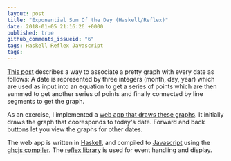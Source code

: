```yaml
---
layout: post
title: "Exponential Sum Of the Day (Haskell/Reflex)"
date: 2018-01-05 21:16:26 +0000
published: true
github_comments_issueid: "6"
tags: Haskell Reflex Javascript
tags:
---
```


[This post][johnCookPost] describes a way to associate a pretty graph with every date as follows:  A date is represented by three integers (month, day, year) which are used as input into an equation to get a series of points which are then summed to get another series of points and finally connected by line segments to get the graph.  

As an exercise, I implemented a [web app that draws these graphs][dailySumApp].  It initially draws the graph that cooresponds to today's date.  Forward and back buttons let you view the graphs for other dates.

The web app is written in [Haskell][haskellLanguage], and compiled to [Javascript][javascriptLanguage] using the [ghcjs compiler][ghcjsCompiler].  The [reflex library][reflexLibrary] is used for event handling and display.


[johnCookPost]: https://www.johndcook.com/blog/2017/11/02/recent-exponential-sums/

[dailySumApp]: https://dc25.github.io/dailySum/

[haskellLanguage]: https://www.haskell.org/
[javascriptLanguage]: https://en.wikipedia.org/wiki/JavaScript
[ghcjsCompiler]: https://github.com/ghcjs/ghcjs
[reflexLibrary]: https://hackage.haskell.org/package/reflex
